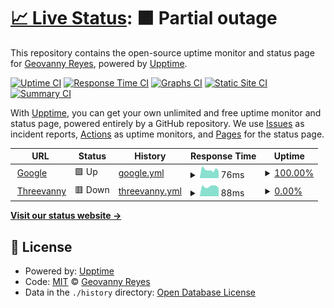 # [📈 Live Status](https://threevanny.github.io/monitor): <!--live status--> **🟧 Partial outage**

This repository contains the open-source uptime monitor and status page for [Geovanny Reyes](https://www.threevanny.com), powered by [Upptime](https://github.com/upptime/upptime).

[![Uptime CI](https://github.com/threevanny/monitor/workflows/Uptime%20CI/badge.svg)](https://github.com/threevanny/monitor/actions?query=workflow%3A%22Uptime+CI%22)
[![Response Time CI](https://github.com/threevanny/monitor/workflows/Response%20Time%20CI/badge.svg)](https://github.com/threevanny/monitor/actions?query=workflow%3A%22Response+Time+CI%22)
[![Graphs CI](https://github.com/threevanny/monitor/workflows/Graphs%20CI/badge.svg)](https://github.com/threevanny/monitor/actions?query=workflow%3A%22Graphs+CI%22)
[![Static Site CI](https://github.com/threevanny/monitor/workflows/Static%20Site%20CI/badge.svg)](https://github.com/threevanny/monitor/actions?query=workflow%3A%22Static+Site+CI%22)
[![Summary CI](https://github.com/threevanny/monitor/workflows/Summary%20CI/badge.svg)](https://github.com/threevanny/monitor/actions?query=workflow%3A%22Summary+CI%22)

With [Upptime](https://upptime.js.org), you can get your own unlimited and free uptime monitor and status page, powered entirely by a GitHub repository. We use [Issues](https://github.com/threevanny/monitor/issues) as incident reports, [Actions](https://github.com/threevanny/monitor/actions) as uptime monitors, and [Pages](https://threevanny.github.io/monitor) for the status page.

<!--start: status pages-->
<!-- This summary is generated by Upptime (https://github.com/upptime/upptime) -->
<!-- Do not edit this manually, your changes will be overwritten -->
<!-- prettier-ignore -->
| URL | Status | History | Response Time | Uptime |
| --- | ------ | ------- | ------------- | ------ |
| <img alt="" src="https://favicons.githubusercontent.com/www.google.com" height="13"> [Google](https://www.google.com) | 🟩 Up | [google.yml](https://github.com/threevanny/monitor/commits/HEAD/history/google.yml) | <details><summary><img alt="Response time graph" src="./graphs/google/response-time-week.png" height="20"> 76ms</summary><br><a href="https://threevanny.github.io/monitor/history/google"><img alt="Response time 82" src="https://img.shields.io/endpoint?url=https%3A%2F%2Fraw.githubusercontent.com%2Fthreevanny%2Fmonitor%2FHEAD%2Fapi%2Fgoogle%2Fresponse-time.json"></a><br><a href="https://threevanny.github.io/monitor/history/google"><img alt="24-hour response time 95" src="https://img.shields.io/endpoint?url=https%3A%2F%2Fraw.githubusercontent.com%2Fthreevanny%2Fmonitor%2FHEAD%2Fapi%2Fgoogle%2Fresponse-time-day.json"></a><br><a href="https://threevanny.github.io/monitor/history/google"><img alt="7-day response time 76" src="https://img.shields.io/endpoint?url=https%3A%2F%2Fraw.githubusercontent.com%2Fthreevanny%2Fmonitor%2FHEAD%2Fapi%2Fgoogle%2Fresponse-time-week.json"></a><br><a href="https://threevanny.github.io/monitor/history/google"><img alt="30-day response time 81" src="https://img.shields.io/endpoint?url=https%3A%2F%2Fraw.githubusercontent.com%2Fthreevanny%2Fmonitor%2FHEAD%2Fapi%2Fgoogle%2Fresponse-time-month.json"></a><br><a href="https://threevanny.github.io/monitor/history/google"><img alt="1-year response time 82" src="https://img.shields.io/endpoint?url=https%3A%2F%2Fraw.githubusercontent.com%2Fthreevanny%2Fmonitor%2FHEAD%2Fapi%2Fgoogle%2Fresponse-time-year.json"></a></details> | <details><summary><a href="https://threevanny.github.io/monitor/history/google">100.00%</a></summary><a href="https://threevanny.github.io/monitor/history/google"><img alt="All-time uptime 100.00%" src="https://img.shields.io/endpoint?url=https%3A%2F%2Fraw.githubusercontent.com%2Fthreevanny%2Fmonitor%2FHEAD%2Fapi%2Fgoogle%2Fuptime.json"></a><br><a href="https://threevanny.github.io/monitor/history/google"><img alt="24-hour uptime 100.00%" src="https://img.shields.io/endpoint?url=https%3A%2F%2Fraw.githubusercontent.com%2Fthreevanny%2Fmonitor%2FHEAD%2Fapi%2Fgoogle%2Fuptime-day.json"></a><br><a href="https://threevanny.github.io/monitor/history/google"><img alt="7-day uptime 100.00%" src="https://img.shields.io/endpoint?url=https%3A%2F%2Fraw.githubusercontent.com%2Fthreevanny%2Fmonitor%2FHEAD%2Fapi%2Fgoogle%2Fuptime-week.json"></a><br><a href="https://threevanny.github.io/monitor/history/google"><img alt="30-day uptime 100.00%" src="https://img.shields.io/endpoint?url=https%3A%2F%2Fraw.githubusercontent.com%2Fthreevanny%2Fmonitor%2FHEAD%2Fapi%2Fgoogle%2Fuptime-month.json"></a><br><a href="https://threevanny.github.io/monitor/history/google"><img alt="1-year uptime 100.00%" src="https://img.shields.io/endpoint?url=https%3A%2F%2Fraw.githubusercontent.com%2Fthreevanny%2Fmonitor%2FHEAD%2Fapi%2Fgoogle%2Fuptime-year.json"></a></details>
| <img alt="" src="https://favicons.githubusercontent.com/www.threevanny.com" height="13"> [Threevanny](https://www.threevanny.com) | 🟥 Down | [threevanny.yml](https://github.com/threevanny/monitor/commits/HEAD/history/threevanny.yml) | <details><summary><img alt="Response time graph" src="./graphs/threevanny/response-time-week.png" height="20"> 88ms</summary><br><a href="https://threevanny.github.io/monitor/history/threevanny"><img alt="Response time 100" src="https://img.shields.io/endpoint?url=https%3A%2F%2Fraw.githubusercontent.com%2Fthreevanny%2Fmonitor%2FHEAD%2Fapi%2Fthreevanny%2Fresponse-time.json"></a><br><a href="https://threevanny.github.io/monitor/history/threevanny"><img alt="24-hour response time 80" src="https://img.shields.io/endpoint?url=https%3A%2F%2Fraw.githubusercontent.com%2Fthreevanny%2Fmonitor%2FHEAD%2Fapi%2Fthreevanny%2Fresponse-time-day.json"></a><br><a href="https://threevanny.github.io/monitor/history/threevanny"><img alt="7-day response time 88" src="https://img.shields.io/endpoint?url=https%3A%2F%2Fraw.githubusercontent.com%2Fthreevanny%2Fmonitor%2FHEAD%2Fapi%2Fthreevanny%2Fresponse-time-week.json"></a><br><a href="https://threevanny.github.io/monitor/history/threevanny"><img alt="30-day response time 92" src="https://img.shields.io/endpoint?url=https%3A%2F%2Fraw.githubusercontent.com%2Fthreevanny%2Fmonitor%2FHEAD%2Fapi%2Fthreevanny%2Fresponse-time-month.json"></a><br><a href="https://threevanny.github.io/monitor/history/threevanny"><img alt="1-year response time 100" src="https://img.shields.io/endpoint?url=https%3A%2F%2Fraw.githubusercontent.com%2Fthreevanny%2Fmonitor%2FHEAD%2Fapi%2Fthreevanny%2Fresponse-time-year.json"></a></details> | <details><summary><a href="https://threevanny.github.io/monitor/history/threevanny">0.00%</a></summary><a href="https://threevanny.github.io/monitor/history/threevanny"><img alt="All-time uptime 0.00%" src="https://img.shields.io/endpoint?url=https%3A%2F%2Fraw.githubusercontent.com%2Fthreevanny%2Fmonitor%2FHEAD%2Fapi%2Fthreevanny%2Fuptime.json"></a><br><a href="https://threevanny.github.io/monitor/history/threevanny"><img alt="24-hour uptime 0.00%" src="https://img.shields.io/endpoint?url=https%3A%2F%2Fraw.githubusercontent.com%2Fthreevanny%2Fmonitor%2FHEAD%2Fapi%2Fthreevanny%2Fuptime-day.json"></a><br><a href="https://threevanny.github.io/monitor/history/threevanny"><img alt="7-day uptime 0.00%" src="https://img.shields.io/endpoint?url=https%3A%2F%2Fraw.githubusercontent.com%2Fthreevanny%2Fmonitor%2FHEAD%2Fapi%2Fthreevanny%2Fuptime-week.json"></a><br><a href="https://threevanny.github.io/monitor/history/threevanny"><img alt="30-day uptime 1.38%" src="https://img.shields.io/endpoint?url=https%3A%2F%2Fraw.githubusercontent.com%2Fthreevanny%2Fmonitor%2FHEAD%2Fapi%2Fthreevanny%2Fuptime-month.json"></a><br><a href="https://threevanny.github.io/monitor/history/threevanny"><img alt="1-year uptime 0.00%" src="https://img.shields.io/endpoint?url=https%3A%2F%2Fraw.githubusercontent.com%2Fthreevanny%2Fmonitor%2FHEAD%2Fapi%2Fthreevanny%2Fuptime-year.json"></a></details>

<!--end: status pages-->

[**Visit our status website →**](https://threevanny.github.io/monitor)

## 📄 License

- Powered by: [Upptime](https://github.com/upptime/upptime)
- Code: [MIT](./LICENSE) © [Geovanny Reyes](https://www.threevanny.com)
- Data in the `./history` directory: [Open Database License](https://opendatacommons.org/licenses/odbl/1-0/)
